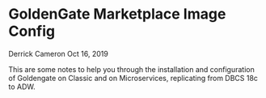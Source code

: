# GoldenGate Marketplace Image Config

Derrick Cameron
Oct 16, 2019

This are some notes to help you through the installation and configuration of Goldengate on Classic and on Microservices, replicating from DBCS 18c to ADW.

